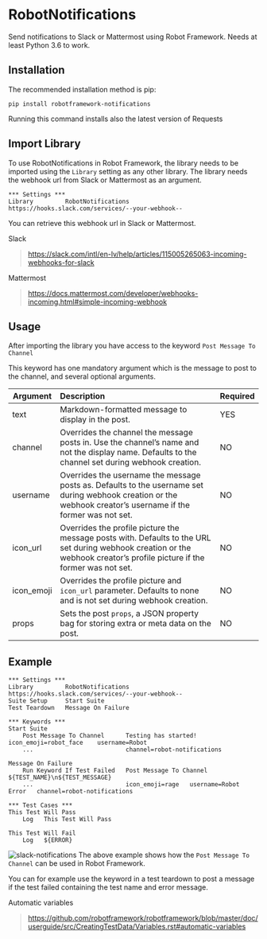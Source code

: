 RobotNotifications
===============

Send notifications to Slack or Mattermost using Robot Framework.
Needs at least Python 3.6 to work.

Installation
------------

The recommended installation method is pip:

    pip install robotframework-notifications

Running this command installs also the latest version of Requests

Import Library
-----

To use RobotNotifications in Robot Framework, the library needs to be imported using the ``Library`` setting as any other library. The library needs the webhook url from Slack or Mattermost as an argument.
```robotframework
*** Settings ***
Library         RobotNotifications   https://hooks.slack.com/services/--your-webhook--
```
You can retrieve this webhook url in Slack or Mattermost.

Slack

> https://slack.com/intl/en-lv/help/articles/115005265063-incoming-webhooks-for-slack

Mattermost

>  https://docs.mattermost.com/developer/webhooks-incoming.html#simple-incoming-webhook 

Usage
-----

After importing the library you have access to the keyword ``Post Message To Channel``

This keyword has one mandatory argument which is the message to post to the channel, and several optional arguments.

| Argument   | Description                                                  | Required |
| ---------- | :----------------------------------------------------------- | -------- |
| text       | Markdown-formatted message to display in the post.           | YES      |
| channel    | Overrides the channel the message posts in. Use the channel’s name and not the display name. Defaults to the channel set during webhook creation. | NO       |
| username   | Overrides the username the message posts as. Defaults to the username set during webhook creation or the webhook creator’s username if the former was not set. | NO       |
| icon_url   | Overrides the profile picture the message posts with. Defaults to the URL set during webhook creation or the webhook creator’s profile picture if the former was not set. | NO       |
| icon_emoji | Overrides the profile picture and `icon_url` parameter. Defaults to none and is not set during webhook creation. | NO       |
| props      | Sets the post `props`, a JSON property bag for storing extra or meta data on the post. | NO       |

Example
-----
```robotframework
*** Settings ***
Library         RobotNotifications   https://hooks.slack.com/services/--your-webhook--
Suite Setup     Start Suite
Test Teardown   Message On Failure     
    
*** Keywords ***
Start Suite
    Post Message To Channel      Testing has started!    icon_emoji=robot_face    username=Robot    
    ...                          channel=robot-notifications
    
Message On Failure
    Run Keyword If Test Failed   Post Message To Channel   ${TEST_NAME}\n${TEST_MESSAGE}   
    ...                          icon_emoji=rage   username=Robot Error   channel=robot-notifications
    
*** Test Cases ***
This Test Will Pass
    Log   This Test Will Pass
    
This Test Will Fail
    Log   ${ERROR}
```    
![slack-notifications](https://user-images.githubusercontent.com/30321659/67525403-f0701680-f6b2-11e9-8e53-7ced5ff7aff6.png)
The above example shows how the ``Post Message To Channel`` can be used in Robot Framework.

You can for example use the keyword in a test teardown to post a message if the test failed containing the test name and error message.

Automatic variables

>  https://github.com/robotframework/robotframework/blob/master/doc/userguide/src/CreatingTestData/Variables.rst#automatic-variables
